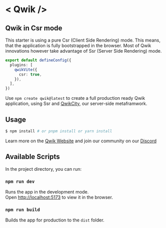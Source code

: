 # < Qwik />

## Qwik in Csr mode

This starter is using a pure Csr (Client Side Rendering) mode. This means, that the application is fully bootstrapped in the browser. Most of Qwik innovations however take advantage of Ssr (Server Side Rendering) mode.

```ts
export default defineConfig({
  plugins: [
    qwikVite({
      csr: true,
    }),
  ],
})
```

Use `npm create qwik@latest` to create a full production ready Qwik application, using Ssr and [QwikCity](https://qwik.builder.io/docs/qwikcity/), our server-side metaframwork.

## Usage

```bash
$ npm install # or pnpm install or yarn install
```

Learn more on the [Qwik Website](https://qwik.builder.io) and join our community on our [Discord](https://qwik.builder.io/chat)

## Available Scripts

In the project directory, you can run:

### `npm run dev`

Runs the app in the development mode.<br>
Open [http://localhost:5173](http://localhost:5173) to view it in the browser.

### `npm run build`

Builds the app for production to the `dist` folder.<br>
